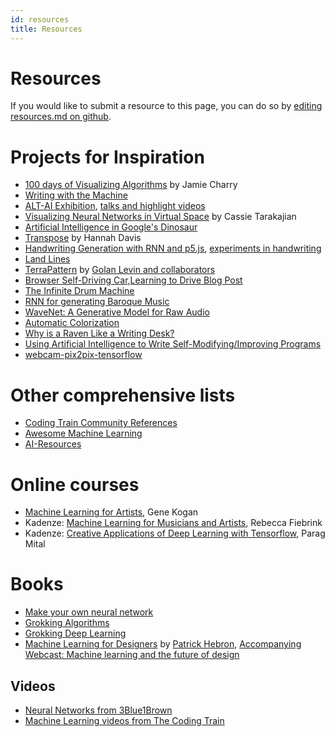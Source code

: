 ```yaml
---
id: resources
title: Resources
---
```


# Resources

If you would like to submit a resource to this page, you can do so by [editing resources.md on github](https://github.com/ml5js/ml5-website/blob/source/docs/resources.md).

# Projects for Inspiration
* [100 days of Visualizing Algorithms](https://100daysofalgorithms.tumblr.com/) by Jamie Charry
* [Writing with the Machine](https://www.robinsloan.com/notes/writing-with-the-machine/)
* [ALT-AI Exhibition](http://genekogan.com/alt-AI/#exhibition), [talks and highlight videos](http://genekogan.com/alt-AI/#watch)
* [Visualizing Neural Networks in Virtual Space](https://medium.com/dbrs-innovation-labs/visualizing-neural-networks-in-virtual-space-7e3f62f7177#.5y96q3g6g) by Cassie Tarakajian
* [Artificial Intelligence in Google's Dinosaur](https://www.youtube.com/watch?v=P7XHzqZjXQs)
* [Transpose](http://www.hannahishere.com/project/songemotion-visualization/) by Hannah Davis
* [Handwriting Generation with RNN and p5.js](http://blog.otoro.net/2017/01/01/recurrent-neural-network-artist/), [experiments in handwriting](http://distill.pub/2016/handwriting/)
* [Land Lines](https://medium.com/@zachlieberman/land-lines-e1f88c745847#.1157xmhw8)
* [TerraPattern](http://www.terrapattern.com/) by [Golan Levin and collaborators](http://www.terrapattern.com/team)
* [Browser Self-Driving Car](http://janhuenermann.com/projects/learning-to-drive),[Learning to Drive Blog Post](http://lab.janhuenermann.de/article/learning-to-drive)
* [The Infinite Drum Machine](https://aiexperiments.withgoogle.com/drum-machine/view/)
* [RNN for generating Baroque Music](https://www.youtube.com/watch?v=SacogDL_4JU)
* [WaveNet: A Generative Model for Raw Audio](https://deepmind.com/blog/wavenet-generative-model-raw-audio/)
* [Automatic Colorization](http://tinyclouds.org/colorize/)
* [Why is a Raven Like a Writing Desk?](https://vimeo.com/139123754)
* [Using Artificial Intelligence to Write Self-Modifying/Improving Programs](http://www.primaryobjects.com/2013/01/27/using-artificial-intelligence-to-write-self-modifying-improving-programs/)
* [webcam-pix2pix-tensorflow](https://github.com/memo/webcam-pix2pix-tensorflow)

# Other comprehensive lists
* [Coding Train Community References](https://github.com/CodingTrain/Machine-Learning)
* [Awesome Machine Learning](https://github.com/josephmisiti/awesome-machine-learning)
* [AI-Resources](https://github.com/memo/ai-resources)

# Online courses
* [Machine Learning for Artists](https://ml4a.github.io/), Gene Kogan
* Kadenze: [Machine Learning for Musicians and Artists](https://www.kadenze.com/courses/machine-learning-for-musicians-and-artists/info), Rebecca Fiebrink
* Kadenze: [Creative Applications of Deep Learning with Tensorflow](https://www.kadenze.com/courses/creative-applications-of-deep-learning-with-tensorflow/info), Parag Mital

# Books
* [Make your own neural network](http://amzn.to/2nBcMoO)
* [Grokking Algorithms](http://amzn.to/2n6ySTD)
* [Grokking Deep Learning](http://amzn.to/2npApS5)
* [Machine Learning for Designers](http://www.oreilly.com/design/free/machine-learning-for-designers.csp) by [Patrick Hebron](http://www.patrickhebron.com/), [Accompanying Webcast: Machine learning and the future of design](http://www.oreilly.com/pub/e/3709)

## Videos
* [Neural Networks from 3Blue1Brown](https://www.youtube.com/playlist?list=PLZHQObOWTQDNU6R1_67000Dx_ZCJB-3pi)
* [Machine Learning videos from The Coding Train](https://www.youtube.com/user/shiffman/playlists?shelf_id=16&sort=dd&view=50)

